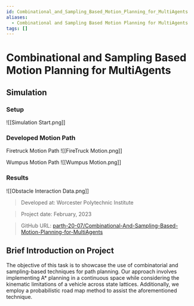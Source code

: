 ```yaml
---
id: Combinational_and_Sampling_Based_Motion_Planning_for_MultiAgents
aliases:
  - Combinational and Sampling Based Motion Planning for MultiAgents
tags: []
---
```


# Combinational and Sampling Based Motion Planning for MultiAgents

## Simulation

### Setup
![[Simulation Start.png]]

### Developed Motion Path

Firetruck Motion Path
![[FireTruck Motion.png]]

Wumpus Motion Path
![[Wumpus Motion.png]]

### Results
![[Obstacle Interaction Data.png]]



> Developed at: Worcester Polytechnic Institute

> Project date: February, 2023

> GitHub URL: [parth-20-07/Combinational-And-Sampling-Based-Motion-Planning-for-MultiAgents](https://github.com/parth-20-07/Combinational-And-Sampling-Based-Motion-Planning-for-MultiAgents)

## Brief Introduction on Project

The objective of this task is to showcase the use of combinatorial and sampling-based techniques for path planning. Our approach involves implementing A* planning in a continuous space while considering the kinematic limitations of a vehicle across state lattices. Additionally, we employ a probabilistic road map method to assist the aforementioned technique.
